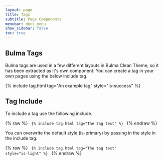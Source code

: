 ```yaml
---
layout: page
title: Tags
subtitle: Page Components
menubar: docs_menu
show_sidebar: false
toc: true
---
```


## Bulma Tags

Bulma tags are used in a few different layouts in Bulma Clean Theme, so it has been extracted as it's own component. You can create a tag in your own pages using the below include tag.

{% include tag.html tag="An example tag" style="is-success" %}

## Tag Include

To include a tag use the following include. 

{% raw %}
<code>
{% include tag.html tag="The tag text" %}
</code>
{% endraw %}

You can overwrite the default style (is-primary) by passing in the style in the include tag.

{% raw %}
<code>
{% include tag.html tag="The tag text" style="is-light" %}
</code>
{% endraw %}
